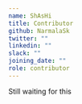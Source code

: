 ```yaml
---
name: ShAsHi
title: Contributor
github: NarmalaSk
twitter: ""
linkedin: ""
slack: ""
joining_date: ""
role: contributor
---
```


Still waiting for this

